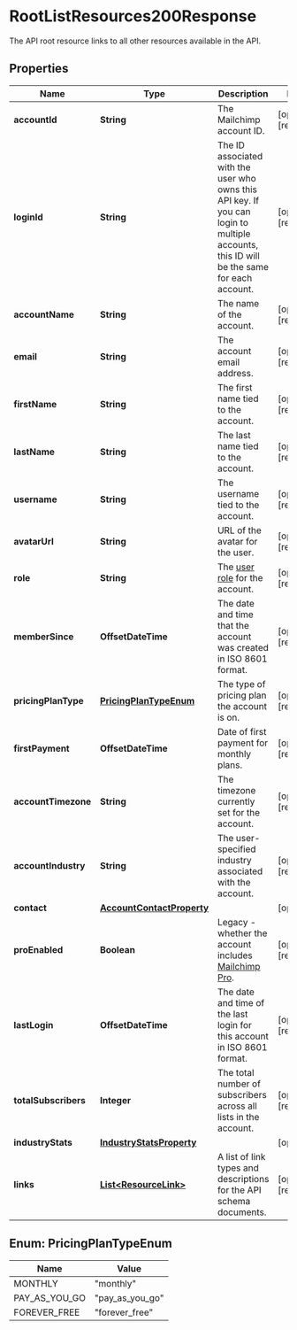 

# RootListResources200Response

The API root resource links to all other resources available in the API.

## Properties

| Name | Type | Description | Notes |
|------------ | ------------- | ------------- | -------------|
|**accountId** | **String** | The Mailchimp account ID. |  [optional] [readonly] |
|**loginId** | **String** | The ID associated with the user who owns this API key. If you can login to multiple accounts, this ID will be the same for each account. |  [optional] [readonly] |
|**accountName** | **String** | The name of the account. |  [optional] [readonly] |
|**email** | **String** | The account email address. |  [optional] [readonly] |
|**firstName** | **String** | The first name tied to the account. |  [optional] [readonly] |
|**lastName** | **String** | The last name tied to the account. |  [optional] [readonly] |
|**username** | **String** | The username tied to the account. |  [optional] [readonly] |
|**avatarUrl** | **String** | URL of the avatar for the user. |  [optional] [readonly] |
|**role** | **String** | The [user role](https://mailchimp.com/help/manage-user-levels-in-your-account/) for the account. |  [optional] [readonly] |
|**memberSince** | **OffsetDateTime** | The date and time that the account was created in ISO 8601 format. |  [optional] [readonly] |
|**pricingPlanType** | [**PricingPlanTypeEnum**](#PricingPlanTypeEnum) | The type of pricing plan the account is on. |  [optional] [readonly] |
|**firstPayment** | **OffsetDateTime** | Date of first payment for monthly plans. |  [optional] [readonly] |
|**accountTimezone** | **String** | The timezone currently set for the account. |  [optional] [readonly] |
|**accountIndustry** | **String** | The user-specified industry associated with the account. |  [optional] [readonly] |
|**contact** | [**AccountContactProperty**](AccountContactProperty.md) |  |  [optional] |
|**proEnabled** | **Boolean** | Legacy - whether the account includes [Mailchimp Pro](https://mailchimp.com/help/about-mailchimp-pro/). |  [optional] [readonly] |
|**lastLogin** | **OffsetDateTime** | The date and time of the last login for this account in ISO 8601 format. |  [optional] [readonly] |
|**totalSubscribers** | **Integer** | The total number of subscribers across all lists in the account. |  [optional] [readonly] |
|**industryStats** | [**IndustryStatsProperty**](IndustryStatsProperty.md) |  |  [optional] |
|**links** | [**List&lt;ResourceLink&gt;**](ResourceLink.md) | A list of link types and descriptions for the API schema documents. |  [optional] [readonly] |



## Enum: PricingPlanTypeEnum

| Name | Value |
|---- | -----|
| MONTHLY | &quot;monthly&quot; |
| PAY_AS_YOU_GO | &quot;pay_as_you_go&quot; |
| FOREVER_FREE | &quot;forever_free&quot; |



